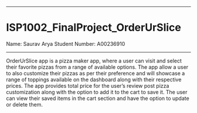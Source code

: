 ****************************************
# ISP1002_FinalProject_OrderUrSlice

Name: Saurav Arya
Student Number: A00236910

****************************************

OrderUrSlice app is a pizza maker app, where a user can visit and select their favorite pizzas from a range of available options. The app allow a user to also customize their pizzas as per their preference and will showcase a range of toppings available on the dashboard along with their respective prices. The app provides total price for the user’s review post pizza customization along with the option to add it to the cart to save it. The user can view their saved items in the cart section and have the option to update or delete them. 
